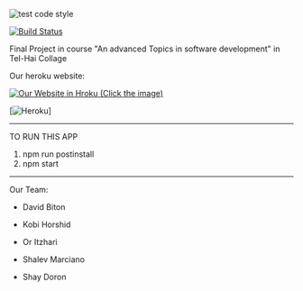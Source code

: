 ![test code style](https://github.com/shayd2110/weatherFinalProject/workflows/test%20code%20style/badge.svg)

[![Build Status](https://travis-ci.com/shayd2110/weatherFinalProject.svg?branch=master)](https://travis-ci.com/shayd2110/weatherFinalProject)

Final Project in course "An advanced Topics in software development" in Tel-Hai Collage

Our heroku website:

[![Our Website in Hroku (Click the image)](https://static.wixstatic.com/media/2e9396_103b37a8b01043a2a5b297b20c2b2e68~mv2.png/v1/fill/w_925,h_534,al_c,q_90,usm_0.66_1.00_0.01/2e9396_103b37a8b01043a2a5b297b20c2b2e68~mv2.webp)](https://weather-final-project.herokuapp.com)

[![Heroku](http://heroku-badge.herokuapp.com/?app=weather-final-project)]

---

TO RUN THIS APP

1. npm run postinstall
2. npm start

---

Our Team:

-   David Biton

-   Kobi Horshid

-   Or Itzhari

-   Shalev Marciano

-   Shay Doron
